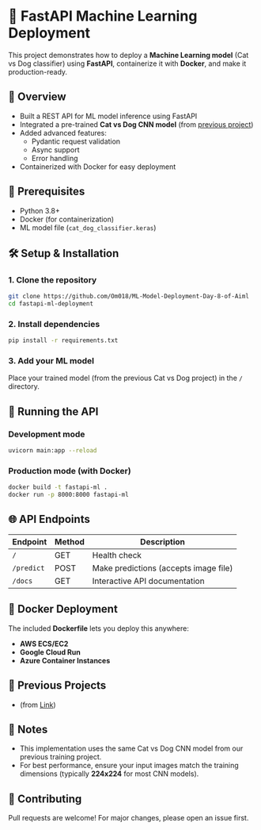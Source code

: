 # 🚀 FastAPI Machine Learning Deployment

This project demonstrates how to deploy a **Machine Learning model** (Cat vs Dog classifier) using **FastAPI**, containerize it with **Docker**, and make it production-ready.

## 📌 Overview
- Built a REST API for ML model inference using FastAPI
- Integrated a pre-trained **Cat vs Dog CNN model** (from [previous project](https://github.com/Omg018/Cat-Vs-Dog-Classifier-Using-TensorFlow-Keras ))
- Added advanced features:
  - Pydantic request validation
  - Async support
  - Error handling
- Containerized with Docker for easy deployment

## 🔧 Prerequisites
- Python 3.8+
- Docker (for containerization)
- ML model file (`cat_dog_classifier.keras`)

## 🛠️ Setup & Installation

### 1. Clone the repository
```bash
git clone https://github.com/Om018/ML-Model-Deployment-Day-8-of-Aiml
cd fastapi-ml-deployment
```

### 2. Install dependencies
```bash
pip install -r requirements.txt
```

### 3. Add your ML model
Place your trained model (from the previous Cat vs Dog project) in the `/` directory.

## 🚦 Running the API

### Development mode
```bash
uvicorn main:app --reload
```

### Production mode (with Docker)
```bash
docker build -t fastapi-ml .
docker run -p 8000:8000 fastapi-ml
```

## 🌐 API Endpoints

| Endpoint  | Method | Description |
|-----------|--------|-------------|
| `/`       | GET    | Health check |
| `/predict` | POST  | Make predictions (accepts image file) |
| `/docs`   | GET    | Interactive API documentation |

## 🐳 Docker Deployment
The included **Dockerfile** lets you deploy this anywhere:
- **AWS ECS/EC2**
- **Google Cloud Run**
- **Azure Container Instances**

## 🔗 Previous Projects
- (from [Link](https://github.com/Omg018/Cat-Vs-Dog-Classifier-Using-TensorFlow-Keras))

## 📝 Notes
- This implementation uses the same Cat vs Dog CNN model from our previous training project.
- For best performance, ensure your input images match the training dimensions (typically **224x224** for most CNN models).

## 🤝 Contributing
Pull requests are welcome! For major changes, please open an issue first.
